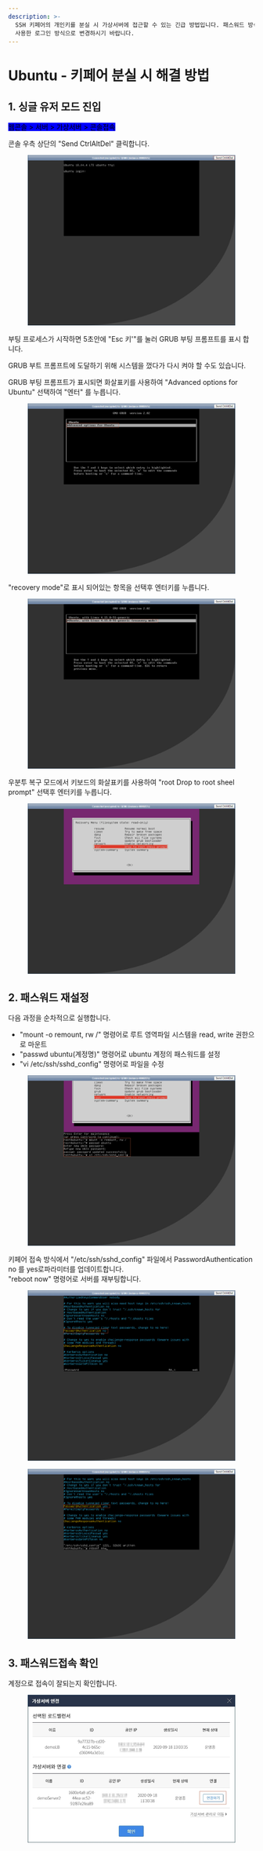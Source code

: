 ```yaml
---
description: >-
  SSH 키페어의 개인키를 분실 시 가상서버에 접근할 수 있는 긴급 방법입니다. 패스워드 방식은 보안상 취약하오니 작업완료 후 SSH 키페어를
  사용한 로그인 방식으로 변경하시기 바랍니다.
---
```


# Ubuntu - 키페어 분실 시 해결 방법

## 1. 싱글 유저 모드 진입

<mark style="background-color:blue;">웹콘솔 > 서버 > 가상서버 > 콘솔접속</mark>

콘솔 우측 상단의 "Send CtrlAltDel" 클릭합니다.

<figure><img src="../../.gitbook/assets/image (2).png" alt=""><figcaption></figcaption></figure>

부팅 프로세스가 시작하면 5초안에 "Esc 키'"를 눌러 GRUB 부팅 프롬프트를 표시 합니다.

GRUB 부트 프롬프트에 도달하기 위해 시스템을 껐다가 다시 켜야 할 수도 있습니다.

GRUB 부팅 프롬프트가 표시되면 화살표키를 사용하여 "Advanced options for Ubuntu" 선택하여 "엔터" 를 누릅니다.

<figure><img src="../../.gitbook/assets/image (27).png" alt=""><figcaption></figcaption></figure>

"recovery mode"로 표시 되어있는 항목을 선택후 엔터키를 누릅니다.

<figure><img src="../../.gitbook/assets/image (28).png" alt=""><figcaption></figcaption></figure>

우분투 복구 모드에서 키보드의 화살표키를 사용하여 "root Drop to root sheel prompt" 선택후 엔터키를 누릅니다.

<figure><img src="../../.gitbook/assets/image (30).png" alt=""><figcaption></figcaption></figure>







## 2. 패스워드 재설정

다음  과정을 순차적으로 실행합니다.  &#x20;

* "mount -o remount, rw /" 명령어로 루트 영역파일 시스템을 read, write 권한으로  마운트
* "passwd ubuntu(계정명)" 명령어로 ubuntu 계정의 패스워드를 설정
* "vi /etc/ssh/sshd\_config" 명령어로 파일을 수정

<figure><img src="../../.gitbook/assets/image.png" alt=""><figcaption></figcaption></figure>

키페어 접속 방식에서 "/etc/ssh/sshd\_config" 파일에서 PasswordAuthentication no 를 yes로파라미터를 업데이트합니다.\
"reboot now" 명령어로 서버를 재부팅합니다.

<figure><img src="../../.gitbook/assets/image (24).png" alt=""><figcaption></figcaption></figure>

<figure><img src="../../.gitbook/assets/image (29).png" alt=""><figcaption></figcaption></figure>







## 3. 패스워드접속 확인

계정으로 접속이 잘되는지 확인합니다.

<figure><img src="../../.gitbook/assets/image (14).png" alt=""><figcaption></figcaption></figure>
